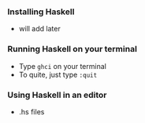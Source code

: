 ### Installing Haskell
- will add later

### Running Haskell on your terminal
- Type `ghci` on your terminal 
- To quite, just type `:quit` 

### Using Haskell in an editor 
- .hs files